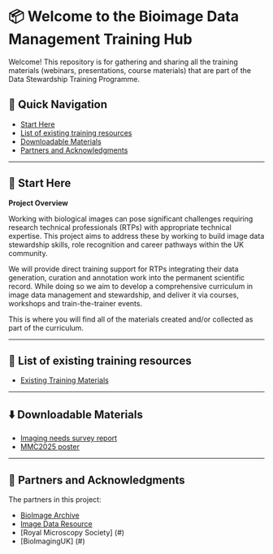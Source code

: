 # 📦 Welcome to the Bioimage Data Management Training Hub

Welcome! This repository is for gathering and sharing all the training materials (webinars, presentations, course materials) that are part of the Data Stewardship Training Programme.
## 🧭 Quick Navigation

- [Start Here](#start-here)
- [List of existing training resources](#list-of-existing-training-resources)
- [Downloadable Materials](#downloadable-materials)
- [Partners and Acknowledgments](#partners-and-acknowledgments)

---

## 🏁 Start Here

**Project Overview**

Working with biological images can pose significant challenges requiring research technical professionals (RTPs) with appropriate technical expertise. 
This project aims to address these by working to build image data stewardship skills, role recognition and career pathways within the UK community.

We will provide direct training support for RTPs integrating their data generation, curation and annotation work into the permanent scientific record. 
While doing so we aim to develop a comprehensive curriculum in image data management and stewardship, and deliver it via courses, workshops and train-the-trainer events.

This is where you will find all of the materials created and/or collected as part of the curriculum.


---


## 🔗 List of existing training resources

- [Existing Training Materials](https://www./)


---

## ⬇️ Downloadable Materials

- [Imaging needs survey report](./downloads/survey-report.pdf)
- [MMC2025 poster](./downloads/mmc2025-poster.pdf)


---

## 🤝 Partners and Acknowledgments

The partners in this project:

- [BioImage Archive](#)
- [Image Data Resource](#)
- [Royal Microscopy Society] (#)
- [BioImagingUK] (#)
